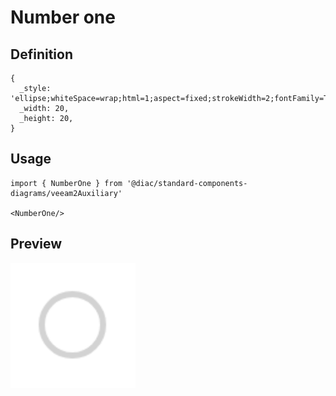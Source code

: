 # Number one

## Definition

```
{
  _style: 'ellipse;whiteSpace=wrap;html=1;aspect=fixed;strokeWidth=2;fontFamily=Tahoma;spacingBottom=4;spacingRight=2;strokeColor=#d3d3d3;',
  _width: 20,
  _height: 20,
}
```

## Usage

```
import { NumberOne } from '@diac/standard-components-diagrams/veeam2Auxiliary'

<NumberOne/>
```

## Preview

<img src="./number-one.png" width="200"/>
